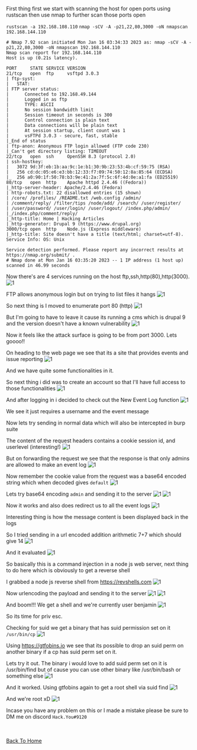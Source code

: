 First thing first we start with scanning the host for open ports using rustscan then use nmap to further scan those ports open

`rustscan -a 192.168.108.110`
`nmap -sCV -A -p21,22,80,3000 -oN nmapscan 192.168.144.110`

```
# Nmap 7.92 scan initiated Mon Jan 16 03:34:33 2023 as: nmap -sCV -A -p21,22,80,3000 -oN nmapscan 192.168.144.110
Nmap scan report for 192.168.144.110
Host is up (0.21s latency).

PORT     STATE SERVICE VERSION
21/tcp   open  ftp     vsftpd 3.0.3
| ftp-syst: 
|   STAT: 
| FTP server status:
|      Connected to 192.168.49.144
|      Logged in as ftp
|      TYPE: ASCII
|      No session bandwidth limit
|      Session timeout in seconds is 300
|      Control connection is plain text
|      Data connections will be plain text
|      At session startup, client count was 1
|      vsFTPd 3.0.3 - secure, fast, stable
|_End of status
| ftp-anon: Anonymous FTP login allowed (FTP code 230)
|_Can't get directory listing: TIMEOUT
22/tcp   open  ssh     OpenSSH 8.3 (protocol 2.0)
| ssh-hostkey: 
|   3072 9d:3f:eb:1b:aa:9c:1e:b1:30:9b:23:53:4b:cf:59:75 (RSA)
|   256 cd:dc:05:e6:e3:bb:12:33:f7:09:74:50:12:8a:85:64 (ECDSA)
|_  256 a0:90:1f:50:78:b3:9e:41:2a:7f:5c:6f:4d:0e:a1:fa (ED25519)
80/tcp   open  http    Apache httpd 2.4.46 ((Fedora))
|_http-server-header: Apache/2.4.46 (Fedora)
| http-robots.txt: 22 disallowed entries (15 shown)
| /core/ /profiles/ /README.txt /web.config /admin/ 
| /comment/reply/ /filter/tips /node/add/ /search/ /user/register/ 
| /user/password/ /user/login/ /user/logout/ /index.php/admin/ 
|_/index.php/comment/reply/
|_http-title: Home | Hacking Articles
|_http-generator: Drupal 9 (https://www.drupal.org)
3000/tcp open  http    Node.js (Express middleware)
|_http-title: Site doesn't have a title (text/html; charset=utf-8).
Service Info: OS: Unix

Service detection performed. Please report any incorrect results at https://nmap.org/submit/ .
# Nmap done at Mon Jan 16 03:35:20 2023 -- 1 IP address (1 host up) scanned in 46.99 seconds
```

Now there's are 4 services running on the host ftp,ssh,http(80),http(3000).
![1](https://raw.githubusercontent.com/markuched13/markuched13.github.io/main/posts/pg/images/Dibble/1.png)


FTP allows anonymous login but on trying to list files it hangs
![1](https://raw.githubusercontent.com/markuched13/markuched13.github.io/main/posts/pg/images/Dibble/2.png)

So next thing is I moved to enumerate port 80 (http)
![1](https://raw.githubusercontent.com/markuched13/markuched13.github.io/main/posts/pg/images/Dibble/3.png)

But I'm going to have to leave it cause its running a cms which is drupal 9 and the version doesn't have a known vulnerability
![1](https://raw.githubusercontent.com/markuched13/markuched13.github.io/main/posts/pg/images/Dibble/4.png)

Now it feels like the attack surface is going to be from port 3000. Lets goooo!!

On heading to the web page we see that its a site that provides events and issue reporting
![1](https://raw.githubusercontent.com/markuched13/markuched13.github.io/main/posts/pg/images/Dibble/5.png)

And we have quite some functionalities in it.

So next thing i did was to create an account so that I'll have full access to those functionalities
![1](https://raw.githubusercontent.com/markuched13/markuched13.github.io/main/posts/pg/images/Dibble/6.png)

And after logging in i decided to check out the New Event Log function 
![1](https://raw.githubusercontent.com/markuched13/markuched13.github.io/main/posts/pg/images/Dibble/7.png)

We see it just requires a username and the event message

Now lets try sending in normal data which will also be intercepted in burp suite


The content of the request headers contains a cookie session id, and userlevel (interesting!)
![1](https://raw.githubusercontent.com/markuched13/markuched13.github.io/main/posts/pg/images/Dibble/8.png)

But on forwarding the request we see that the response is that only admins are allowed to make an event log 
![1](https://raw.githubusercontent.com/markuched13/markuched13.github.io/main/posts/pg/images/Dibble/9.png)

Now remember the cookie value from the request was a base64 encoded string which when decoded gives `default` 
![1](https://raw.githubusercontent.com/markuched13/markuched13.github.io/main/posts/pg/images/Dibble/10.png)

Lets try base64 encoding `admin` and sending it to the server
![1](https://raw.githubusercontent.com/markuched13/markuched13.github.io/main/posts/pg/images/Dibble/11.png)
![1](https://raw.githubusercontent.com/markuched13/markuched13.github.io/main/posts/pg/images/Dibble/12.png)

Now it works and also does redirect us to all the event logs
![1](https://raw.githubusercontent.com/markuched13/markuched13.github.io/main/posts/pg/images/Dibble/13.png)

Interesting thing is how the message content is been displayed back in the logs

So I tried sending in a url encoded addition arithmetic 7+7 which should give 14
![1](https://raw.githubusercontent.com/markuched13/markuched13.github.io/main/posts/pg/images/Dibble/14.png)

And it evaluated
![1](https://raw.githubusercontent.com/markuched13/markuched13.github.io/main/posts/pg/images/Dibble/15.png)

So basically this is a command injection in a node js web server, next thing to do here which is obviously to get a reverse shell 

I grabbed a node js reverse shell from https://revshells.com
![1](https://raw.githubusercontent.com/markuched13/markuched13.github.io/main/posts/pg/images/Dibble/16.png)

Now urlencoding the payload and sending it to the server
![1](https://raw.githubusercontent.com/markuched13/markuched13.github.io/main/posts/pg/images/Dibble/17.png)
![1](https://raw.githubusercontent.com/markuched13/markuched13.github.io/main/posts/pg/images/Dibble/18.png)

And boom!!! We get a shell and we're currently user benjamin
![1](https://raw.githubusercontent.com/markuched13/markuched13.github.io/main/posts/pg/images/Dibble/19.png)

So its time for priv esc. 

Checking for suid we get a binary that has suid permission set on it `/usr/bin/cp`
![1](https://raw.githubusercontent.com/markuched13/markuched13.github.io/main/posts/pg/images/Dibble/20.png)

Using https://gtfobins.io we see that its possible to drop an suid perm on another binary if a cp has suid perm set on it.

Lets try it out. The binary i would love to add suid perm set on it is /usr/bin/find but of cause you can use other binary like /usr/bin/bash or something else
![1](https://raw.githubusercontent.com/markuched13/markuched13.github.io/main/posts/pg/images/Dibble/22.png)

And it worked. Using gtfobins again to get a root shell via suid find 
![1](https://raw.githubusercontent.com/markuched13/markuched13.github.io/main/posts/pg/images/Dibble/23.png)

And we're root xD
![1](https://raw.githubusercontent.com/markuched13/markuched13.github.io/main/posts/pg/images/Dibble/24.png)

Incase you have any problem on this or I made a mistake please be sure to DM me on discord `Hack.You#9120`

<br> <br>
[Back To Home](../../index.md)
<br>




